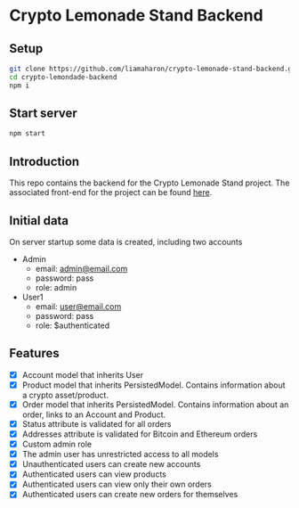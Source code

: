 # Crypto Lemonade Stand Backend

## Setup

```bash
git clone https://github.com/liamaharon/crypto-lemonade-stand-backend.git
cd crypto-lemondade-backend
npm i
```

## Start server

```bash
npm start
```

## Introduction

This repo contains the backend for the Crypto Lemonade Stand project. The associated front-end for the project can be found [here](https://github.com/liamaharon/crypto-lemonade-stand-frontend).

## Initial data

On server startup some data is created, including two accounts

- Admin
  - email: admin@email.com
  - password: pass
  - role: admin
- User1
  - email: user@email.com
  - password: pass
  - role: $authenticated

## Features

- [x] Account model that inherits User
- [x] Product model that inherits PersistedModel. Contains information about a crypto asset/product.
- [x] Order model that inherits PersistedModel. Contains information about an order, links to an Account and Product.
- [x] Status attribute is validated for all orders
- [x] Addresses attribute is validated for Bitcoin and Ethereum orders
- [x] Custom admin role
- [x] The admin user has unrestricted access to all models
- [x] Unauthenticated users can create new accounts
- [x] Authenticated users can view products
- [x] Authenticated users can view only their own orders
- [x] Authenticated users can create new orders for themselves
